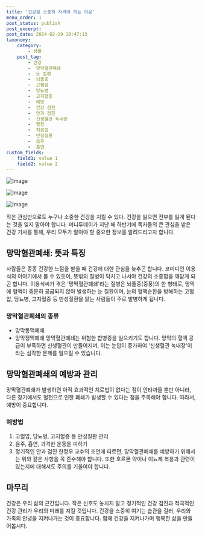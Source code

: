 ```yaml
---
title: '건강을 소중히 지켜야 하는 이유'
menu_order: 1
post_status: publish
post_excerpt: 
post_date: 2024-02-19 10:47:13
taxonomy:
    category:
        - 생활
    post_tag:
        - 건강
        -  망막혈관폐쇄
        -  눈 질환
        -  뇌졸중
        -  고혈압
        -  당뇨병
        -  고지혈증
        -  예방
        -  건강 검진
        -  안과 검진
        -  신생혈관 녹내장
        -  혈전
        -  치료법
        -  만성질환
        -  음주
        -  흡연
custom_fields:
    field1: value 1
    field2: value 2
---
```


![Image](https://imgnews.pstatic.net/image/008/2024/02/12/0004997572_001_20240212140101006.jpg?type=w647)

![Image](https://imgnews.pstatic.net/image/008/2024/02/12/0004997572_002_20240212140101046.jpg?type=w647)

![Image](https://imgnews.pstatic.net/image/008/2024/02/12/0004997572_003_20240212140101067.jpg?type=w647)

작은 관심만으로도 누구나 소중한 건강을 지킬 수 있다. 건강을 잃으면 전부를 잃게 된다는 것을 잊지 말아야 합니다. 머니투데이가 지난 해 하반기에 독자들의 큰 관심을 받은 건강 기사를 통해, 우리 모두가 알아야 할 중요한 정보를 알려드리고자 합니다.
## 망막혈관폐쇄: 뜻과 특징
사람들은 종종 건강한 느낌을 받을 때 건강에 대한 관심을 늦추곤 합니다. 코미디언 이용식의 이야기에서 볼 수 있듯이, 뜻밖의 질병이 닥치고 나서야 건강의 소중함을 깨닫게 되곤 합니다. 이용식씨가 겪은 '망막혈관폐쇄'라는 질병은 뇌졸중(중풍)의 한 형태로, 망막에 혈액이 충분히 공급되지 않아 발생하는 눈 질환이며, 눈의 혈액순환을 방해하는 고혈압, 당뇨병, 고지혈증 등 만성질환을 앓는 사람들이 주로 발병하게 됩니다.
### 망막혈관폐쇄의 종류
- 망막동맥폐쇄
- 망막정맥폐쇄
망막혈관폐쇄는 위험한 합병증을 일으키기도 합니다. 망막의 혈액 공급이 부족하면 신생혈관이 만들어지며, 이는 눈압이 증가하여 '신생혈관 녹내장'이라는 심각한 문제를 일으킬 수 있습니다.
## 망막혈관폐쇄의 예방과 관리
망막혈관폐쇄가 발생하면 아직 효과적인 치료법이 없다는 점이 안타까울 뿐만 아니라, 다른 장기에서도 혈전으로 인한 폐쇄가 발생할 수 있다는 점을 주목해야 합니다. 따라서, 예방이 중요합니다.
### 예방법
1. 고혈압, 당뇨병, 고지혈증 등 만성질환 관리
2. 음주, 흡연, 과격한 운동을 피하기
3. 정기적인 안과 검진
한정우 교수의 조언에 따르면, 망막혈관폐쇄를 예방하기 위해서는 위와 같은 사항을 꼭 준수해야 합니다. 또한 호르몬 약이나 이뇨제 복용과 관련이 있는지에 대해서도 주의를 기울여야 합니다.
## 마무리
건강은 우리 삶의 근간입니다. 작은 신호도 놓치지 말고 정기적인 건강 검진과 적극적인 건강 관리가 우리의 미래를 지킬 것입니다. 건강을 소중히 여기는 습관을 길러, 우리와 가족의 안녕을 지켜나가는 것이 중요합니다. 함께 건강을 지켜나가며 행복한 삶을 만들어봅시다.
